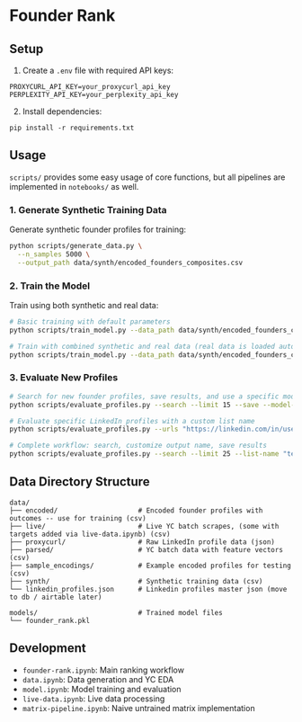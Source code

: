 # Founder Rank

## Setup

1. Create a `.env` file with required API keys:

```
PROXYCURL_API_KEY=your_proxycurl_api_key
PERPLEXITY_API_KEY=your_perplexity_api_key
```

2. Install dependencies:

```
pip install -r requirements.txt
```

## Usage

`scripts/` provides some easy usage of core functions, but all pipelines are implemented in `notebooks/` as well.

### 1. Generate Synthetic Training Data
Generate synthetic founder profiles for training:

```bash
python scripts/generate_data.py \
  --n_samples 5000 \
  --output_path data/synth/encoded_founders_composites.csv
```

### 2. Train the Model 
Train using both synthetic and real data:
```bash
# Basic training with default parameters
python scripts/train_model.py --data_path data/synth/encoded_founders_composites.csv --output_path models/founder_rank.pkl

# Train with combined synthetic and real data (real data is loaded automatically)
python scripts/train_model.py --data_path data/synth/encoded_founders_composites.csv --output_path models/founder_rank_combined.pkl
```


### 3. Evaluate New Profiles
```bash
# Search for new founder profiles, save results, and use a specific model
python scripts/evaluate_profiles.py --search --limit 15 --save --model-path models/founder_rank.pkl

# Evaluate specific LinkedIn profiles with a custom list name
python scripts/evaluate_profiles.py --urls "https://linkedin.com/in/username1" "https://linkedin.com/in/username2" --list-name "potential-founders" --save

# Complete workflow: search, customize output name, save results
python scripts/evaluate_profiles.py --search --limit 25 --list-name "tech-founders" --save --model-path models/founder_rank.pkl
```


## Data Directory Structure
```
data/
├── encoded/                    # Encoded founder profiles with outcomes -- use for training (csv)
├── live/                       # Live YC batch scrapes, (some with targets added via live-data.ipynb) (csv)
├── proxycurl/                  # Raw LinkedIn profile data (json)
├── parsed/                     # YC batch data with feature vectors (csv)
├── sample_encodings/           # Example encoded profiles for testing (csv)
├── synth/                      # Synthetic training data (csv)         
└── linkedin_profiles.json      # Linkedin profiles master json (move to db / airtable later)

models/                         # Trained model files
└── founder_rank.pkl            
```

## Development

- `founder-rank.ipynb`: Main ranking workflow
- `data.ipynb`: Data generation and YC EDA
- `model.ipynb`: Model training and evaluation
- `live-data.ipynb`: Live data processing
- `matrix-pipeline.ipynb`: Naive untrained matrix implementation
